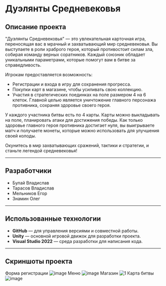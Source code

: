 # Дуэлянты Средневековья

## Описание проекта
"Дуэлянты Средневековья" — это увлекательная карточная игра, переносящая вас в мрачный и захватывающий мир средневековья. Вы выступаете в роли храброго героя, который противостоит силам зла, собирая команду верных соратников. Каждый союзник обладает уникальными параметрами, которые помогут вам в битве за справедливость. 

Игрокам предоставляется возможность:
- Регистрации и входа в игру для сохранения прогресса.
- Покупки карт в магазине, чтобы усиливать свою коллекцию.
- Участия в стратегических поединках на поле размером 4 на 6 клеток. Главной целью является уничтожение главного персонажа противника, сохраняя здоровье своего героя.

У каждого участника битвы есть по 4 карты. Карты можно выкладывать на поле, планировать атаки для достижения победы. Как только здоровье главного героя противника достигает нуля, вы выигрываете матч и получаете монеты, которые можно использовать для улучшения своей колоды.

Окунитесь в мир захватывающих сражений, тактики и стратегии, и станьте легендой средневековья!

---

## Разработчики
- Булай Владислав
- Тарасов Владислав
- Мельников Егор
- Знамин Олег

---

## Использованные технологии
- **GitHub** — для управления версиями и совместной работы.
- **Unity** — основной игровой движок для разработки проекта.
- **Visual Studio 2022** — среда разработки для написания кода.

---

## Скриншоты проекта
Форма регистрации
![image](https://github.com/user-attachments/assets/e1689b6b-eed9-4687-b039-c629b5f28cc1)
Меню
![image](https://github.com/user-attachments/assets/95559858-9609-48e8-97a2-5fc8271ffcb3)
Магазин
![1](https://github.com/user-attachments/assets/cfdf3a4b-454b-4ce3-8e11-11bb869814af)
Карта битвы
![image](https://github.com/user-attachments/assets/945c21c1-b649-4a87-ae93-46995b48782e)

